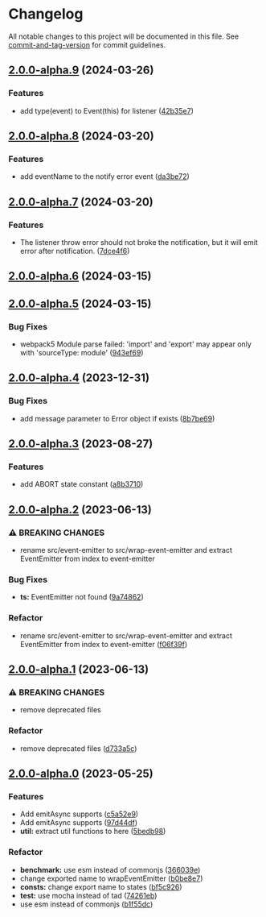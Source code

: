 # Changelog

All notable changes to this project will be documented in this file. See [commit-and-tag-version](https://github.com/absolute-version/commit-and-tag-version) for commit guidelines.

## [2.0.0-alpha.9](https://github.com/snowyu/events-ex.js/compare/v2.0.0-alpha.8...v2.0.0-alpha.9) (2024-03-26)


### Features

* add type(event) to Event(this) for listener ([42b35e7](https://github.com/snowyu/events-ex.js/commit/42b35e75bf224b79d3b967469a7beb4f5aa120d1))

## [2.0.0-alpha.8](https://github.com/snowyu/events-ex.js/compare/v2.0.0-alpha.7...v2.0.0-alpha.8) (2024-03-20)


### Features

* add eventName to the notify error event ([da3be72](https://github.com/snowyu/events-ex.js/commit/da3be7238689da19589e4d3a104d57b749d8a771))

## [2.0.0-alpha.7](https://github.com/snowyu/events-ex.js/compare/v2.0.0-alpha.6...v2.0.0-alpha.7) (2024-03-20)


### Features

* The listener throw error should not broke the notification, but it will emit error after notification. ([7dce4f6](https://github.com/snowyu/events-ex.js/commit/7dce4f68c516a0169fa4f64f3a5c5277f0c2b743))

## [2.0.0-alpha.6](https://github.com/snowyu/events-ex.js/compare/v2.0.0-alpha.5...v2.0.0-alpha.6) (2024-03-15)

## [2.0.0-alpha.5](https://github.com/snowyu/events-ex.js/compare/v2.0.0-alpha.4...v2.0.0-alpha.5) (2024-03-15)


### Bug Fixes

* webpack5 Module parse failed: 'import' and 'export' may appear only with 'sourceType: module' ([943ef69](https://github.com/snowyu/events-ex.js/commit/943ef69c20b42687dd4dd6276a808b88a063ea63))

## [2.0.0-alpha.4](https://github.com/snowyu/events-ex.js/compare/v2.0.0-alpha.3...v2.0.0-alpha.4) (2023-12-31)


### Bug Fixes

* add message parameter to Error object if exists ([8b7be69](https://github.com/snowyu/events-ex.js/commit/8b7be691a7ede7772d4150ae24aafe6e2d901ad4))

## [2.0.0-alpha.3](https://github.com/snowyu/events-ex.js/compare/v2.0.0-alpha.2...v2.0.0-alpha.3) (2023-08-27)


### Features

* add ABORT state constant ([a8b3710](https://github.com/snowyu/events-ex.js/commit/a8b3710ae7f1695263ed0bd9036db31831ed9ae0))

## [2.0.0-alpha.2](https://github.com/snowyu/events-ex.js/compare/v2.0.0-alpha.1...v2.0.0-alpha.2) (2023-06-13)


### ⚠ BREAKING CHANGES

* rename src/event-emitter to src/wrap-event-emitter and extract EventEmitter from index to event-emitter

### Bug Fixes

* **ts:** EventEmitter not found ([9a74862](https://github.com/snowyu/events-ex.js/commit/9a748624e00417f6d7f72ea7c297650e10895d19))


### Refactor

* rename src/event-emitter to src/wrap-event-emitter and extract EventEmitter from index to event-emitter ([f06f39f](https://github.com/snowyu/events-ex.js/commit/f06f39fb809006f5e098e31bb23870fff39ec5c8))

## [2.0.0-alpha.1](https://github.com/snowyu/events-ex.js/compare/v2.0.0-alpha.0...v2.0.0-alpha.1) (2023-06-13)


### ⚠ BREAKING CHANGES

* remove deprecated files

### Refactor

* remove deprecated files ([d733a5c](https://github.com/snowyu/events-ex.js/commit/d733a5c6a6c554739ecbcb653996f1e546579fa4))

## [2.0.0-alpha.0](https://github.com/snowyu/events-ex.js/compare/v1.1.7...v2.0.0-alpha.0) (2023-05-25)


### Features

* Add emitAsync supports ([c5a52e9](https://github.com/snowyu/events-ex.js/commit/c5a52e93e707b3f9f62b2d39eeb1e4870c0af185))
* Add emitAsync supports ([97d44df](https://github.com/snowyu/events-ex.js/commit/97d44dfb5b2d5cda34848aaff4ea94c5af67b8f6))
* **util:** extract util functions to here ([5bedb98](https://github.com/snowyu/events-ex.js/commit/5bedb98486dfa50c09f51d0fc669beb43b39c3b6))


### Refactor

* **benchmark:** use esm instead of commonjs ([366039e](https://github.com/snowyu/events-ex.js/commit/366039e9ddb8723db8d8a8257436f34af0a8ece8))
* change exported name to wrapEventEmitter ([b0be8e7](https://github.com/snowyu/events-ex.js/commit/b0be8e72826fa189d03831c747367cfd8b8a6f78))
* **consts:** change export name to states ([bf5c926](https://github.com/snowyu/events-ex.js/commit/bf5c9268ae29956d7281b4a1fc101952ef81896a))
* **test:** use mocha instead of tad ([74261eb](https://github.com/snowyu/events-ex.js/commit/74261ebf632274eed90796d84c8f2df3352e62fb))
* use esm instead of commonjs ([b1f55dc](https://github.com/snowyu/events-ex.js/commit/b1f55dcd15d6e91ec639baa022de68ae874bf109))
